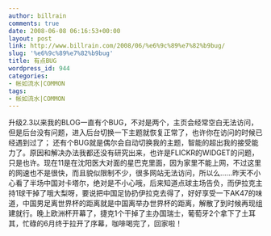 ```yaml
---
author: billrain
comments: true
date: 2008-06-08 06:16:53+00:00
layout: post
link: http://www.billrain.com/2008/06/%e6%9c%89%e7%82%b9bug/
slug: '%e6%9c%89%e7%82%b9bug'
title: 有点BUG
wordpress_id: 944
categories:
- 帐如流水|COMMON
tags:
- 帐如流水|COMMON
---
```


升级2.3以来我的BLOG一直有个BUG，不对是两个，主页会经常空白无法访问，但是后台没有问题，进入后台切换一下主题就恢复正常了，也许你在访问的时候已经遇到过了； 还有个BUG就是偶尔会自动切换我的主题，智能的超出我的接受能力了。原因和解决办法我都还没有研究出来，也许是FLICKR的WIDGET的问题，只是也许。现在11是在沈阳医大对面的星巴克里面，因为家里不能上网，不过这里的网速也不是很快，而且貌似限制不少，很多网站无法访问，所以么……昨天不小心看了半场中国对卡塔尔，绝对是不小心哦，后来知道点球主场告负，而伊拉克主持1球干掉了哦大梨呀，要说把中国足协扔伊拉克去得了，好好享受一下AK47的味道，中国男足离世界杯的距离就是中国离举办世界杯的距离，解散了到时候再现组建就行。晚上欧洲杯开幕了，捷克1个干掉了主办国瑞士，葡萄牙2个拿下了土耳其，忙碌的6月终于拉开了序幕，咖啡喝完了，回家啦！

